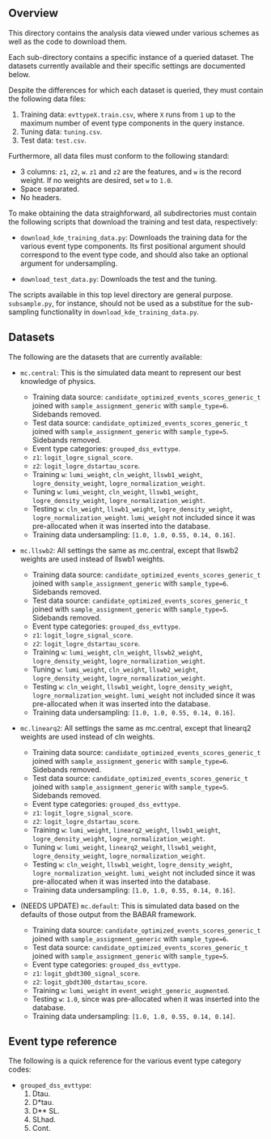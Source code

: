 Overview
---

This directory contains the analysis data viewed under various schemes as well as the code to download them. 

Each sub-directory contains a specific instance of a queried dataset. The datasets currently available and their specific settings are documented below.

Despite the differences for which each dataset is queried, they must contain the following data files: 

1. Training data: `evttypeX.train.csv`, where `X` runs from `1` up to the maximum number of event type components in the query instance.
2. Tuning data: `tuning.csv`. 
2. Test data: `test.csv`. 

Furthermore, all data files must conform to the following standard:
+ 3 columns: `z1`, `z2`, `w`. `z1` and `z2` are the features, and `w` is the record weight. If no weights are desired, set `w` to `1.0`. 
+ Space separated. 
+ No headers. 

To make obtaining the data straighforward, all subdirectories must contain the following scripts that download the training and test data, respectively:

+ `download_kde_training_data.py`: Downloads the training data for the various event type components. Its first positional argument should correspond to the event type code, and should also take an optional argument for undersampling. 

+ `download_test_data.py`: Downloads the test and the tuning. 

The scripts available in this top level directory are general purpose. `subsample.py`, for instance, should not be used as a substitue for the sub-sampling functionality in `download_kde_training_data.py`.

Datasets
---

The following are the datasets that are currently available:

+ `mc.central`: This is the simulated data meant to represent our best knowledge of physics. 

   + Training data source: `candidate_optimized_events_scores_generic_t` joined with `sample_assignment_generic` with `sample_type=6`. Sidebands removed.
   + Test data source: `candidate_optimized_events_scores_generic_t` joined with `sample_assignment_generic` with `sample_type=5`. Sidebands removed.
   + Event type categories: `grouped_dss_evttype`. 
   + `z1`: `logit_logre_signal_score`. 
   + `z2`: `logit_logre_dstartau_score`. 
   + Training `w`: `lumi_weight`, `cln_weight`, `llswb1_weight`, `logre_density_weight`, `logre_normalization_weight`. 
   + Tuning `w`: `lumi_weight`, `cln_weight`, `llswb1_weight`, `logre_density_weight`, `logre_normalization_weight`. 
   + Testing `w`: `cln_weight`, `llswb1_weight`, `logre_density_weight`, `logre_normalization_weight`. `lumi_weight` not included since it was pre-allocated when it was inserted into the database. 
   + Training data undersampling: `[1.0, 1.0, 0.55, 0.14, 0.16]`.


+ `mc.llswb2`: All settings the same as mc.central, except that llswb2 weights are used instead of llswb1 weights. 

   + Training data source: `candidate_optimized_events_scores_generic_t` joined with `sample_assignment_generic` with `sample_type=6`. Sidebands removed.
   + Test data source: `candidate_optimized_events_scores_generic_t` joined with `sample_assignment_generic` with `sample_type=5`. Sidebands removed.
   + Event type categories: `grouped_dss_evttype`. 
   + `z1`: `logit_logre_signal_score`. 
   + `z2`: `logit_logre_dstartau_score`. 
   + Training `w`: `lumi_weight`, `cln_weight`, `llswb2_weight`, `logre_density_weight`, `logre_normalization_weight`. 
   + Tuning `w`: `lumi_weight`, `cln_weight`, `llswb2_weight`, `logre_density_weight`, `logre_normalization_weight`. 
   + Testing `w`: `cln_weight`, `llswb1_weight`, `logre_density_weight`, `logre_normalization_weight`. `lumi_weight` not included since it was pre-allocated when it was inserted into the database. 
   + Training data undersampling: `[1.0, 1.0, 0.55, 0.14, 0.16]`.


+ `mc.linearq2`: All settings the same as mc.central, except that linearq2 weights are used instead of cln weights. 

   + Training data source: `candidate_optimized_events_scores_generic_t` joined with `sample_assignment_generic` with `sample_type=6`. Sidebands removed.
   + Test data source: `candidate_optimized_events_scores_generic_t` joined with `sample_assignment_generic` with `sample_type=5`. Sidebands removed.
   + Event type categories: `grouped_dss_evttype`. 
   + `z1`: `logit_logre_signal_score`. 
   + `z2`: `logit_logre_dstartau_score`. 
   + Training `w`: `lumi_weight`, `linearq2_weight`, `llswb1_weight`, `logre_density_weight`, `logre_normalization_weight`. 
   + Tuning `w`: `lumi_weight`, `linearq2_weight`, `llswb1_weight`, `logre_density_weight`, `logre_normalization_weight`. 
   + Testing `w`: `cln_weight`, `llswb1_weight`, `logre_density_weight`, `logre_normalization_weight`. `lumi_weight` not included since it was pre-allocated when it was inserted into the database. 
   + Training data undersampling: `[1.0, 1.0, 0.55, 0.14, 0.16]`.


+ (NEEDS UPDATE) `mc.default`: This is simulated data based on the defaults of those output from the BABAR framework. 

   + Training data source: `candidate_optimized_events_scores_generic_t` joined with `sample_assignment_generic` with `sample_type=6`.
   + Test data source: `candidate_optimized_events_scores_generic_t` joined with `sample_assignment_generic` with `sample_type=5`.
   + Event type categories: `grouped_dss_evttype`. 
   + `z1`: `logit_gbdt300_signal_score`. 
   + `z2`: `logit_gbdt300_dstartau_score`. 
   + Training `w`: `lumi_weight` in `event_weight_generic_augmented`. 
   + Testing `w`: `1.0`, since was pre-allocated when it was inserted into the database. 
   + Training data undersampling: `[1.0, 1.0, 0.55, 0.14, 0.14]`.


Event type reference
---

The following is a quick reference for the various event type category codes:

+ `grouped_dss_evttype`:
    1. Dtau.
    2. D\*tau.
    3. D\*\* SL.
    4. SLhad.
    5. Cont.
